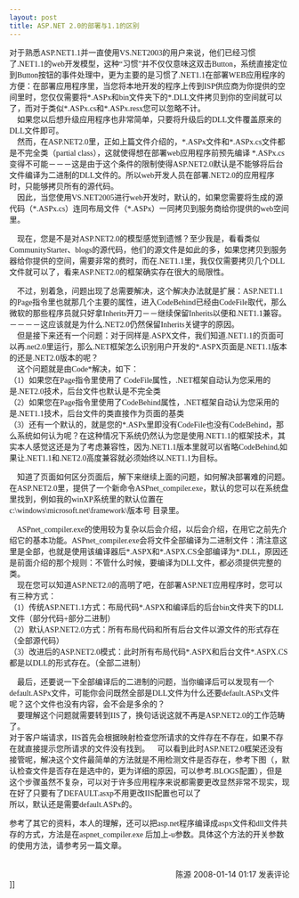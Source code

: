 ```yaml
---
layout: post
title: ASP.NET 2.0的部署与1.1的区别 
---
```

<p><font face="Verdana">对于熟悉ASP.NET1.1并一直使用VS.NET2003的用户来说，他们已经习惯了.NET1.1的web开发模型，这种“习惯”并不仅仅意味这双击Button，系统直接定位到Button按钮的事件处理中，更为主要的是习惯了.NET1.1在部署WEB应用程序的方便：在部署应用程序里，当您将本地开发的程序上传到ISP供应商为你提供的空间里时，您仅仅需要将*.ASPx和bin文件夹下的*.DLL文件拷贝到你的空间就可以了，而对于类似*.ASPx.cs和*.ASPx.resx您可以忽略不计。<br />
&nbsp;&nbsp;&nbsp; 如果您以后想升级应用程序也非常简单，只要将升级后的DLL文件覆盖原来的DLL文件即可。<br />
&nbsp;&nbsp;&nbsp; 然而，在ASP.NET2.0里，正如上篇文件介绍的，*.ASPx文件和*.ASPx.cs文件都是不完全类（partial class），这就使得想在部署web应用程序前预先编译 *.ASPx.cs变得不可能－－－这是由于这个条件的限制使得ASP.NET2.0默认是不能够将后台文件编译为二进制的DLL文件的。所以web开发人员在部署.NET2.0的应用程序时，只能够拷贝所有的源代码。<br />
&nbsp;&nbsp;&nbsp; 因此，当您使用VS.NET2005进行web开发时，默认的，如果您需要将生成的源代码（*.ASPx.cs）连同布局文件（*.ASPx）一同拷贝到服务商给你提供的web空间里。</font></p>
<p><font face="Verdana">&nbsp;&nbsp;&nbsp; 现在，您是不是对ASP.NET2.0的模型感觉到遗憾？至少我是，看看类似CommunityStarter、blogs的源代码，他们的源文件是如此的多，如果您拷贝到服务器给你提供的空间，需要非常的费时，而在.NET1.1里，我仅仅需要拷贝几个DLL文件就可以了，看来ASP.NET2.0的框架确实存在很大的局限性。</font></p>
<p><font face="Verdana">&nbsp;&nbsp;&nbsp; 不过，别着急，问题出现了总需要解决，这个解决办法就是扩展：ASP.NET1.1的Page指令里也就那几个主要的属性，进入CodeBehind已经由CodeFile取代，那么微软的那些程序员就只好拿Inherits开刀－－继续保留Inherits以便和.NET1.1兼容。－－－－这应该就是为什么.NET2.0仍然保留Inherits关键字的原因。<br />
&nbsp;&nbsp;&nbsp; 但是接下来还有一个问题：对于同样是.ASPX文件，我们知道.NET1.1的页面可以再.net2.0里运行，那么.NET框架怎么识别用户开发的*.ASPX页面是.NET1.1版本的还是.NET2.0版本的呢？<br />
&nbsp;&nbsp;&nbsp; 这个问题就是由Code*解决，如下：<br />
（1）如果您在Page指令里使用了 CodeFile属性，.NET框架自动认为您采用的是.NET2.0技术，后台文件也默认是不完全类<br />
（2）如果您在Page指令里使用了CodeBehind属性，.NET框架自动认为您采用的是.NET1.1技术，后台文件的类直接作为页面的基类<br />
（3）还有一个默认的，就是您的*.ASPx里即没有CodeFile也没有CodeBehind，那么系统如何认为呢？在这种情况下系统仍然认为您是使用.NET1.1的框架技术，其实本人感觉这还是为了考虑兼容性，因为.NET1.1版本里就可以省略CodeBehind,如果让.NET1.1和.NET2.0高度兼容就必须始终以.NET1.1为目标。</font></p>
<p><font face="Verdana">&nbsp;&nbsp;&nbsp; 知道了页面如何区分页面后，解下来继续上面的问题，如何解决部署难的问题。在ASP.NET2.0里，提供了一个新命令ASPnet_compiler.exe，默认的您可以在系统盘里找到，例如我的winXP系统里的默认位置在 c:\windows\microsoft.net\framework\版本号 目录里。</font></p>
<p><font face="Verdana">&nbsp;&nbsp;&nbsp; ASPnet_compiler.exe的使用较为复杂以后会介绍，以后会介绍，在用它之前先介绍它的基本功能。ASPnet_compiler.exe会将文件全部编译为二进制文件：清注意这里是全部，也就是使用该编译器后*.ASPX和*.ASPX.CS全部编译为*.DLL，原因还是前面介绍的那个规则：不管什么时候，要编译为DLL文件，都必须提供完整的类。<br />
&nbsp;&nbsp;&nbsp; 现在您可以知道ASP.NET2.0的高明了吧，在部署ASP.NET应用程序时，您可以有三种方式：<br />
（1）传统ASP.NET1.1方式：布局代码*.ASPX和编译后的后台bin文件夹下的DLL文件（部分代码+部分二进制）<br />
（2）默认ASP.NET2.0方式：所有布局代码和所有后台文件以源文件的形式存在（全部源代码）<br />
（3）改进后的ASP.NET2.0模式：此时所有布局代码*.ASPX和后台文件*.ASPX.CS都是以DLL的形式存在。（全部二进制）</font></p>
<p><font face="Verdana">&nbsp;&nbsp;&nbsp; 最后，还要说一下全部编译后的二进制的问题，当你编译后可以发现有一个default.ASPx文件，可能你会问既然全部是DLL文件为什么还要default.ASPx文件呢？这个文件也没有内容，会不会是多余的？<br />
&nbsp;&nbsp;&nbsp; 要理解这个问题就需要转到IIS了，换句话说这就不再是ASP.NET2.0的工作范畴了。<br />
对于客户端请求，IIS首先会根据映射检查您所请求的文件存在不存在，如果不存在就直接提示您所请求的文件没有找到。&nbsp;&nbsp;&nbsp; 可以看到此时ASP.NET2.0框架还没有接管呢，解决这个文件最简单的方法就是不用检测文件是否存在，参考下图（，默认检查文件是否存在是选中的，更为详细的原因，可以参考.BLOGS配置），但是这个步骤虽然不复杂，可以对于许多应用程序来说都需要更改显然非常不现实，现在好了只要有了DEFAULT.asxp不用更改IIS配置也可以了<br />
所以，默认还是需要default.ASPx的。&nbsp; </font></p>
<p><font face="Verdana">参考了其它的资料，本人的理解，还可以把asp.net程序编译成aspx文件和dll文件共存的方式，方法是在aspnet_compiler.exe 后加上-u参数。具体这个方法的开关参数的使用方法，请参考另一篇文章。</font></p>
<img src="http://www.cnblogs.com/leavingme/aggbug/1166229.html" width="1" height="1" /><br /><br /><div align="right"><a style="text-decoration: none;" href="http://leavingme.cnblogs.com/" target="_blank">陈源</a> 2008-01-14 01:17 <a href="http://www.cnblogs.com/leavingme/archive/2008/01/14/1166229.html#Feedback" target="_blank" style="text-decoration: none;">发表评论</a></div>]]